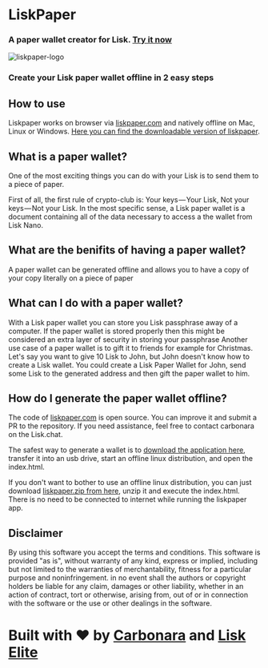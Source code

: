 # LiskPaper
###  A paper wallet creator for Lisk. [Try it now](https://liskpaper.com)

![liskpaper-logo](https://raw.githubusercontent.com/xunga/LiskPaper/master/public/paperWalletMeta.png)

### Create your Lisk paper wallet offline in 2 easy steps

## How to use
Liskpaper works on browser via [liskpaper.com](https://liskpaper.com) and natively offline on Mac, Linux or Windows. [Here you can find the downloadable version of liskpaper](https://github.com/xunga/LiskPaper/releases/tag/1.0.0).


## What is a paper wallet?

One of the most exciting things you can do with your Lisk is to send them to a piece of paper.


First of all, the first rule of crypto-club is: Your keys — Your Lisk, Not your keys — Not your Lisk.
In the most specific sense, a Lisk paper wallet is a document containing all of the data necessary to access a the wallet from Lisk Nano.

## What are the benifits of having a paper wallet?

A paper wallet can be generated offline and allows you to have a copy of your copy literally on a piece of paper

## What can I do with a paper wallet?

With a Lisk paper wallet you can store you Lisk passphrase away of a computer. If the paper wallet is stored properly then this might be considered an extra layer of security in storing your passphrase
Another use case of a paper wallet is to gift it to friends for example for Christmas. Let's say you want to give 10 Lisk to John, but John doesn't know how to create a Lisk wallet. You could create a Lisk Paper Wallet for John, send some Lisk to the generated address and then gift the paper wallet to him.

## How do I generate the paper wallet offline?

The code of [liskpaper.com](https://liskpaper.com) is open source. You can improve it and submit a PR to the repository. If you need assistance, feel free to contact carbonara on the Lisk.chat.


The safest way to generate a wallet is to [download the application here](https://github.com/xunga/LiskPaper/releases/tag/1.0.0), transfer it into an usb drive, start an offline linux distribution, and open the index.html.


If you don't want to bother to use an offline linux distribution, you can just download [liskpaper.zip from here](https://github.com/xunga/LiskPaper/releases/tag/1.0.0), unzip it and execute the index.html. There is no need to be connected to internet while running the liskpaper app.

## Disclaimer

By using this software you accept the terms and conditions. This software is provided "as is", without warranty of any kind, express or implied, including but not limited to the warranties of merchantability, fitness for a particular purpose and noninfringement. in no event shall the authors or copyright holders be liable for any claim, damages or other liability, whether in an action of contract, tort or otherwise, arising from, out of or in connection with the software or the use or other dealings in the software.

# Built with ❤️ by [Carbonara](lisk://main/voting/vote?votes=carbonara) and [Lisk Elite](http://liskelite.com)
